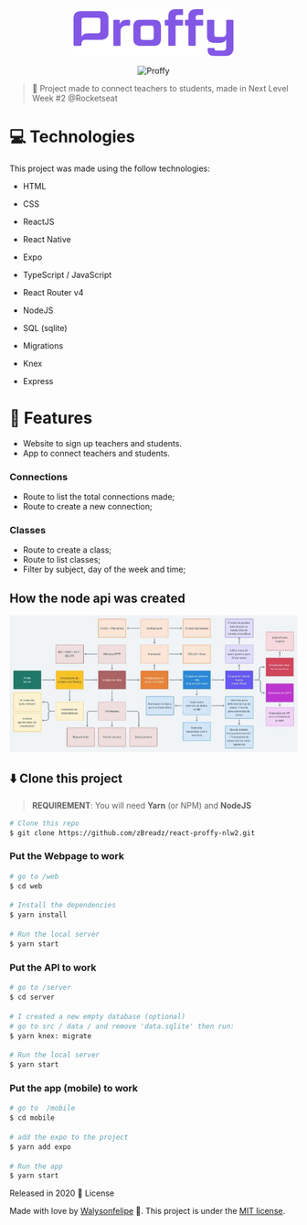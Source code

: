<p align="center">
   <img src="https://github.com/walysonfelipe/proffy/blob/master/.github/logo.png?raw=true" alt="Proffy" width="280"/>
</p>
<p align="center"><img src="https://i.ibb.co/TvhGw9Z/Group-11.png" alt="Proffy"></p>
<p>

> :rocket: Project made to connect teachers to students, made in Next Level Week #2 @Rocketseat




# :computer: Technologies
This project was made using the follow technologies:

 * HTML

* CSS

* ReactJS

* React Native

* Expo

* TypeScript / JavaScript

* React Router v4

* NodeJS

* SQL (sqlite)

* Migrations

* Knex

* Express


# :rocket: Features

* Website to sign up teachers and students.
* App to connect teachers and students.



### Connections

- Route to list the total connections made;
- Route to create a new connection;

### Classes

- Route to create a class;
- Route to list classes;
- Filter by subject, day of the week and time;

## How the node api was created
<p align="center">
   <img src="https://github.com/walysonfelipe/proffy/blob/master/.github/github.jpeg?raw=true" alt="Proffy" width="600"/>
</p>

## ⬇️ Clone this project

> **REQUIREMENT**: You will need **Yarn** (or NPM) and **NodeJS**

```bash
# Clone this repo
$ git clone https://github.com/zBreadz/react-proffy-nlw2.git
```

### Put the Webpage to work

```bash
# go to /web
$ cd web

# Install the dependencies
$ yarn install

# Run the local server
$ yarn start
```

### Put the API to work

```bash
# go to /server
$ cd server

# I created a new empty database (optional)
# go to src / data / and remove 'data.sqlite' then run:
$ yarn knex: migrate

# Run the local server
$ yarn start
```

### Put the app (mobile) to work

```bash
# go to  /mobile
$ cd mobile

# add the expo to the project
$ yarn add expo

# Run the app
$ yarn start
```

Released in 2020 :closed_book: License

Made with love by [Walysonfelipe](https://github.com/walysonfelipe) 🚀.
This project is under the [MIT license](https://github.com/walysonfelipe/Proffy/master/LICENSE).
